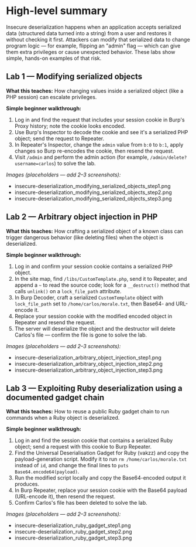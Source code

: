 # High-level summary

Insecure deserialization happens when an application accepts serialized data (structured data turned into a string) from a user and restores it without checking it first. Attackers can modify that serialized data to change program logic — for example, flipping an "admin" flag — which can give them extra privileges or cause unexpected behavior. These labs show simple, hands-on examples of that risk.

## Lab 1 — Modifying serialized objects

**What this teaches:** How changing values inside a serialized object (like a PHP session) can escalate privileges.

**Simple beginner walkthrough:**

1. Log in and find the request that includes your session cookie in Burp's Proxy history; note the cookie looks encoded.
2. Use Burp's Inspector to decode the cookie and see it's a serialized PHP object; send the request to Repeater.
3. In Repeater's Inspector, change the `admin` value from `b:0` to `b:1`, apply changes so Burp re-encodes the cookie, then resend the request.
4. Visit `/admin` and perform the admin action (for example, `/admin/delete?username=carlos`) to solve the lab.

*Images (placeholders — add 2–3 screenshots):*

* insecure-deserialization_modifying_serialized_objects_step1.png
* insecure-deserialization_modifying_serialized_objects_step2.png
* insecure-deserialization_modifying_serialized_objects_step3.png

## Lab 2 — Arbitrary object injection in PHP

**What this teaches:** How crafting a serialized object of a known class can trigger dangerous behavior (like deleting files) when the object is deserialized.

**Simple beginner walkthrough:**

1. Log in and confirm your session cookie contains a serialized PHP object.
2. In the site map, find `/libs/CustomTemplate.php`, send it to Repeater, and append a `~` to read the source code; look for a `__destruct()` method that calls `unlink()` on a `lock_file_path` attribute.
3. In Burp Decoder, craft a serialized `CustomTemplate` object with `lock_file_path` set to `/home/carlos/morale.txt`, then Base64- and URL-encode it.
4. Replace your session cookie with the modified encoded object in Repeater and resend the request.
5. The server will deserialize the object and the destructor will delete Carlos's file — confirm the file is gone to solve the lab.

*Images (placeholders — add 2–3 screenshots):*

* insecure-deserialization_arbitrary_object_injection_step1.png
* insecure-deserialization_arbitrary_object_injection_step2.png
* insecure-deserialization_arbitrary_object_injection_step3.png

## Lab 3 — Exploiting Ruby deserialization using a documented gadget chain

**What this teaches:** How to reuse a public Ruby gadget chain to run commands when a Ruby object is deserialized.

**Simple beginner walkthrough:**

1. Log in and find the session cookie that contains a serialized Ruby object; send a request with this cookie to Burp Repeater.
2. Find the Universal Deserialisation Gadget for Ruby (vakzz) and copy the payload-generation script. Modify it to run `rm /home/carlos/morale.txt` instead of `id`, and change the final lines to `puts Base64.encode64(payload)`.
3. Run the modified script locally and copy the Base64-encoded output it produces.
4. In Burp Repeater, replace your session cookie with the Base64 payload (URL-encode it), then resend the request.
5. Confirm Carlos's file has been deleted to solve the lab.

*Images (placeholders — add 2–3 screenshots):*

* insecure-deserialization_ruby_gadget_step1.png
* insecure-deserialization_ruby_gadget_step2.png
* insecure-deserialization_ruby_gadget_step3.png


